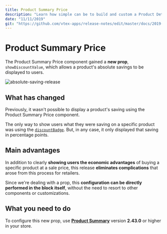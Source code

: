 ```yaml
---
title: Product Summary Price
description: "Learn how simple can be to build and custom a Product Details Page with our flexible components."
date: "11/11/2019"
git: "https://github.com/vtex-apps/release-notes/edit/master/docs/2019-week-43-44/product-summary-price.md"
---
```


# Product Summary Price 

The Product Summary Price component gained a **new prop**, `showDiscountValue`, which allows a product's absolute savings to be displayed to users. 

![absolute-saving-release](https://user-images.githubusercontent.com/52087100/68611939-13177300-049a-11ea-8601-8191fca590fb.png)

## What has changed

Previously, it wasn't possible to display a product's saving using the Product Summary Price component.

The only way to show users what they were saving on a specific product was using the [`discountBadge`](https://vtex.io/docs/components/product-related/vtex.store-components/discount-badge). But, in any case, it only displayed that saving in percentage points.

## Main advantages 

In addition to clearly **showing users the economic advantages** of buying a specific product at a sale price, this release **eliminates complications** that arose from this process for retailers. 

Since we're dealing with a prop, this **configuration can be directly performed in the block itself**, without the need to resort to other components or customizations.  

## What you need to do

To configure this new prop, use [**Product Summary**](https://vtex.io/docs/app/vtex.product-summary) version **2.43.0** or higher in your store.
